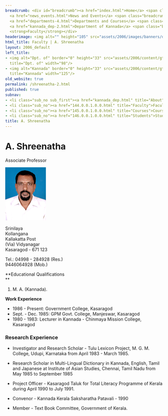 ```yaml
---
breadcrumb: <div id="breadcrumb"><a href="index.html">Home</a> <span class="breadcrumb_spacer">&gt;</span>
  <a href="news_events.html">News and Events</a> <span class="breadcrumb_spacer">&gt;</span>
  <a href="departments-4.html">Departments and Courses</a> <span class="breadcrumb_spacer">&gt;</span>
  <a href="kannada_dep-2.html">Department of Kannada</a> <span class="breadcrumb_spacer">&gt;</span>
  <strong>Faculty</strong></div>
headerimage: <img alt="" height="105" src="assets/2006/images/banners/departments.jpg" width="472"/>
html_title: Faculty | A. Shreenatha
layout: 2006_default
left_title:
- <img alt="Dpt. of" border="0" height="33" src="assets/2006/content/gt/fcb6421c7c62628408190d4ca84029e5.png"
  title="Dpt. of" width="98"/>
- <img alt="Kannada" border="0" height="33" src="assets/2006/content/gt/6d1c89c86660edb0002b8112a1a1ee0f.png"
  title="Kannada" width="125"/>
old_website: true
permalink: /shreenatha-2.html
published: true
subnav:
- <li class="sub_no sub_first"><a href="kannada_dep.html" title="About">About</a></li>
- <li class="sub_no"><a href="144.0.0.1.0.0.html" title="Faculty">Faculty</a></li>
- <li class="sub_no"><a href="145.0.0.1.0.0.html" title="Courses">Courses</a></li>
- <li class="sub_no"><a href="146.0.0.1.0.0.html" title="Students">Students</a></li>
title: A. Shreenatha
---
```


# A. Shreenatha

Associate Professor

![](assets/2006/picture/upload/sreenatha.jpg)

Srinilaya  
Kollangana  
Kallakatta Post  
(Via) Vidyanagar  
Kasaragod - 671 123

Tel.: 04998 - 284928 (Res.)  
9446064928 (Mob.)

**Educational Qualifications  
**

  1. M. A. (Kannada).

**Work Experience**

  * 1986 - Present: Government College, Kasaragod
  * Sept. - Dec. 1985: GPM Govt. College, Manjeswar, Kasaragod
  * 1980 - 1983: Lecturer in Kannada - Chinmaya Mission College, Kasaragod

### Research Experience

  * Investigator and Research Scholar - Tulu Lexicon Project, M. G. M. College, Udupi, Karnataka from April 1983 - March 1985.

  * Research Scholar in Multi-Lingual Dictionary in Kannada, English, Tamil and Japanese at Institute of Asian Studies, Chennai, Tamil Nadu from May 1985 to September 1985

  * Project Officer - Kasaragod Taluk for Total Literacy Programme of Kerala during April 1990 to July 1991.

  * Convenor - Kannada Kerala Saksharatha Patavali - 1990

  * Member - Text Book Committee, Government of Kerala.